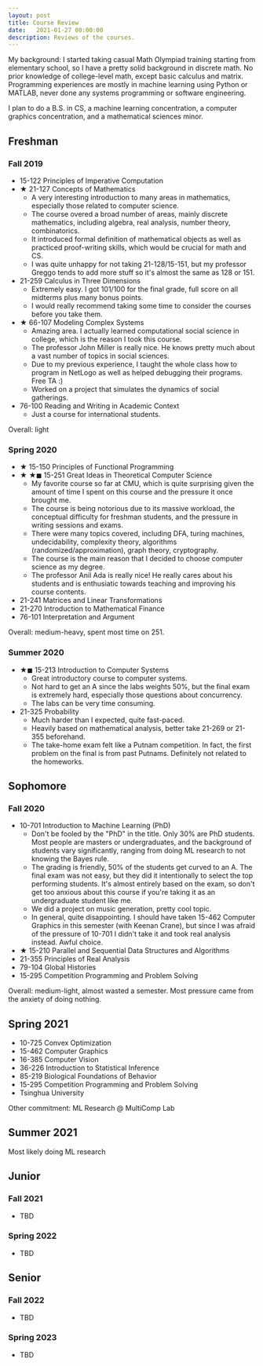 ```yaml
---
layout: post
title: Course Review
date:   2021-01-27 00:00:00
description: Reviews of the courses.
---
```

My background: I started taking casual Math Olympiad training starting from elementary school, so I have a pretty solid background in discrete math. No prior knowledge of college-level math, except basic calculus and matrix. Programming experiences are mostly in machine learning using Python or MATLAB, never done any systems programming or software engineering.

I plan to do a B.S. in CS, a machine learning concentration, a computer graphics concentration, and a mathematical sciences minor.

## Freshman
### Fall 2019
- 15-122 Principles of Imperative Computation
- &#9733; 21-127 Concepts of Mathematics
  - A very interesting introduction to many areas in mathematics, especially those related to computer science.
  - The course overed a broad number of areas, mainly discrete mathematics, including algebra, real analysis, number theory, combinatorics.
  - It introduced formal definition of mathematical objects as well as practiced proof-writing skills, which would be crucial for math and CS.
  - I was quite unhappy for not taking 21-128/15-151, but my professor Greggo tends to add more stuff so it's almost the same as 128 or 151.
- 21-259 Calculus in Three Dimensions
  - Extremely easy. I got 101/100 for the final grade, full score on all midterms plus many bonus points.
  - I would really recommend taking some time to consider the courses before you take them.
- &#9733; 66-107 Modeling Complex Systems
  - Amazing area. I actually learned computational social science in college, which is the reason I took this course.
  - The professor John Miller is really nice. He knows pretty much about a vast number of topics in social sciences.
  - Due to my previous experience, I taught the whole class how to program in NetLogo as well as helped debugging their programs. Free TA :)
  - Worked on a project that simulates the dynamics of social gatherings.
- 76-100 Reading and Writing in Academic Context
  - Just a course for international students.

Overall: light

### Spring 2020
- &#9733; 15-150 Principles of Functional Programming
- &#9733; &#9733;&#9724; 15-251 Great Ideas in Theoretical Computer Science
  - My favorite course so far at CMU, which is quite surprising given the amount of time I spent on this course and the pressure it once brought me.
  - The course is being notorious due to its massive workload, the conceptual difficulty for freshman students, and the pressure in writing sessions and exams.
  - There were many topics covered, including DFA, turing machines, undecidability, complexity theory, algorithms (randomized/approximation), graph theory, cryptography.
  - The course is the main reason that I decided to choose computer science as my degree.
  - The professor Anil Ada is really nice! He really cares about his students and is enthusiatic towards teaching and improving his course contents. 
- 21-241 Matrices and Linear Transformations
- 21-270 Introduction to Mathematical Finance
- 76-101 Interpretation and Argument

Overall: medium-heavy, spent most time on 251.

### Summer 2020
- &#9733;&#9724; 15-213 Introduction to Computer Systems
  - Great introductory course to computer systems.
  - Not hard to get an A since the labs weights 50%, but the final exam is extremely hard, especially those questions about concurrency.
  - The labs can be very time consuming.
- 21-325 Probability
  - Much harder than I expected, quite fast-paced.
  - Heavily based on mathematical analysis, better take 21-269 or 21-355 beforehand. 
  - The take-home exam felt like a Putnam competition. In fact, the first problem on the final is from past Putnams. Definitely not related to the homeworks.

## Sophomore
### Fall 2020
- 10-701 Introduction to Machine Learning (PhD)
  - Don't be fooled by the "PhD" in the title. Only 30% are PhD students. Most people are masters or undergraduates, and the background of students vary significantly, ranging from doing ML research to not knowing the Bayes rule.
  - The grading is friendly, 50% of the students get curved to an A. The final exam was not easy, but they did it intentionally to select the top performing students. It's almost entirely based on the exam, so don't get too anxious about this course if you're taking it as an undergraduate student like me.
  - We did a project on music generation, pretty cool topic.
  - In general, quite disappointing. I should have taken 15-462 Computer Graphics in this semester (with Keenan Crane), but since I was afraid of the pressure of 10-701 I didn't take it and took real analysis instead. Awful choice.
- &#9733; 15-210 Parallel and Sequential Data Structures and Algorithms
- 21-355 Principles of Real Analysis
- 79-104 Global Histories
- 15-295 Competition Programming and Problem Solving

Overall: medium-light, almost wasted a semester. Most pressure came from the anxiety of doing nothing.

## Spring 2021
- 10-725 Convex Optimization
- 15-462 Computer Graphics
- 16-385 Computer Vision
- 36-226 Introduction to Statistical Inference
- 85-219 Biological Foundations of Behavior
- 15-295 Competition Programming and Problem Solving
- Tsinghua University

Other commitment: ML Research @ MultiComp Lab

## Summer 2021

Most likely doing ML research

## Junior
### Fall 2021
- TBD

### Spring 2022
- TBD

## Senior
### Fall 2022
- TBD

### Spring 2023
- TBD

